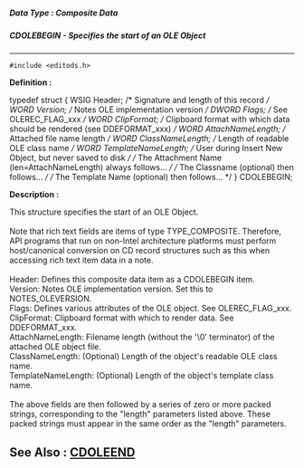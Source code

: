 ##### Data Type : Composite Data
##### CDOLEBEGIN - Specifies the start of an OLE Object
---
```
#include <editods.h>
```

**Definition :**

typedef struct {
   WSIG Header;  /* Signature and length of this record */
   WORD Version;  /* Notes OLE implementation version */
   DWORD Flags;  /* See OLEREC_FLAG_xxx */
   WORD ClipFormat;       /* Clipboard format with which data should 
                              be rendered (see DDEFORMAT_xxx) */
   WORD AttachNameLength;  /* Attached file name length */
   WORD ClassNameLength;   /* Length of readable OLE class name */
   WORD TemplateNameLength; /* User during Insert New Object, 
                               but never saved to disk */
/* The Attachment Name (len=AttachNameLength) always follows... */
/* The Classname (optional) then follows... */
/* The Template Name (optional) then follows... */
} CDOLEBEGIN;

**Description :**

This structure specifies the start of an OLE Object.<br>
<br>
Note that rich text fields are items of type TYPE_COMPOSITE.  Therefore, API programs that run on non-Intel architecture platforms must perform host/canonical conversion on CD record structures such as this when accessing rich text item data in a note.<br>
<br>
  Header:			Defines this composite data item as a CDOLEBEGIN item.<br>
  Version:			Notes OLE implementation version. Set this to NOTES_OLEVERSION.<br>
  Flags:			Defines various attributes of the OLE object. See OLEREC_FLAG_xxx.<br>
  ClipFormat:		Clipboard format with which to render data.  See DDEFORMAT_xxx.<br>
  AttachNameLength:	Filename length (without the '\0' terminator) of the attached OLE object file.<br>
  ClassNameLength:	(Optional) Length of the object's readable OLE class name.<br>
  TemplateNameLength:	(Optional) Length of the object's template class name.<br>
<br>
The above fields are then followed by a series of zero or more packed strings, corresponding to the &quot;length&quot; parameters listed above.  These packed strings must appear in the same order as the &quot;length&quot; parameters.


**See Also :**
[CDOLEEND](/domino-c-api-docs/reference/Data/CDOLEEND)
---
